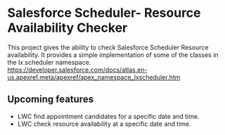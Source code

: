 # Salesforce Scheduler- Resource Availability Checker

This project gives the ability to check Salesforce Scheduler Resource availability. It provides a simple implementation of some of the classes in the lx.scheduler namespace. https://developer.salesforce.com/docs/atlas.en-us.apexref.meta/apexref/apex_namespace_lxscheduler.htm

## Upcoming features
- LWC find appointment candidates for a specific date and time. 
- LWC check resource availability at a specific date and time.

